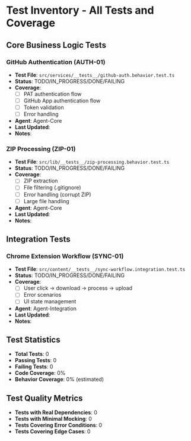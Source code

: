 # Test Inventory - All Tests and Coverage

## Core Business Logic Tests

### GitHub Authentication (AUTH-01)

- **Test File**: `src/services/__tests__/github-auth.behavior.test.ts`
- **Status**: TODO/IN_PROGRESS/DONE/FAILING
- **Coverage**:
  - [ ] PAT authentication flow
  - [ ] GitHub App authentication flow
  - [ ] Token validation
  - [ ] Error handling
- **Agent**: Agent-Core
- **Last Updated**:
- **Notes**:

### ZIP Processing (ZIP-01)

- **Test File**: `src/lib/__tests__/zip-processing.behavior.test.ts`
- **Status**: TODO/IN_PROGRESS/DONE/FAILING
- **Coverage**:
  - [ ] ZIP extraction
  - [ ] File filtering (.gitignore)
  - [ ] Error handling (corrupt ZIP)
  - [ ] Large file handling
- **Agent**: Agent-Core
- **Last Updated**:
- **Notes**:

## Integration Tests

### Chrome Extension Workflow (SYNC-01)

- **Test File**: `src/content/__tests__/sync-workflow.integration.test.ts`
- **Status**: TODO/IN_PROGRESS/DONE/FAILING
- **Coverage**:
  - [ ] User click → download → process → upload
  - [ ] Error scenarios
  - [ ] UI state management
- **Agent**: Agent-Integration
- **Last Updated**:
- **Notes**:

## Test Statistics

- **Total Tests**: 0
- **Passing Tests**: 0
- **Failing Tests**: 0
- **Code Coverage**: 0%
- **Behavior Coverage**: 0% (estimated)

## Test Quality Metrics

- **Tests with Real Dependencies**: 0
- **Tests with Minimal Mocking**: 0
- **Tests Covering Error Conditions**: 0
- **Tests Covering Edge Cases**: 0
